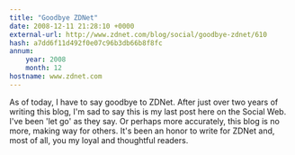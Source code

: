 ```yaml
---
title: "Goodbye ZDNet"
date: 2008-12-11 21:28:10 +0000
external-url: http://www.zdnet.com/blog/social/goodbye-zdnet/610
hash: a7dd6f11d492f0e07c96b3db66b8f8fc
annum:
    year: 2008
    month: 12
hostname: www.zdnet.com
---
```


As of today, I have to say goodbye to ZDNet. After just over two years of writing this blog, I'm sad to say this is my last post here on the Social Web. I've been 'let go' as they say. Or perhaps more accurately, this blog is no more, making way for others. It's been an honor to write for ZDNet and, most of all, you my loyal and thoughtful readers.




